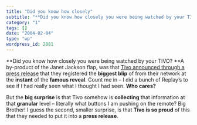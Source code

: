 ```yaml
---
title: "Did you know how closely"
subtitle: "**Did you know how closely you were being watched by your TIVO? **A by-product of the Janet Jackson ..."
category: "1"
tags: []
date: "2004-02-04"
type: "wp"
wordpress_id: 2081
---
```

**Did you know how closely you were being watched by your TIVO? **A by-product of the Janet Jackson flap, was that [Tivo announced through a press release](http://www.tivo.com/5.3.1.1.asp?article=200) that they registered the **biggest blip** of from their network at the **instant** of the **famous reveal**. Count me in – I did a bunch of Replay’s to see if I had really seen what I thought I had seen. **Who cares?**

But the **big surprise** is that Tivo somehow is **collecting** that information at that **granular** level – literally what buttons I am pushing on the remote? Big Brother! I guess the second, smaller surprise, is that **Tivo is so proud** of this that they needed to put it into a **press release**.
